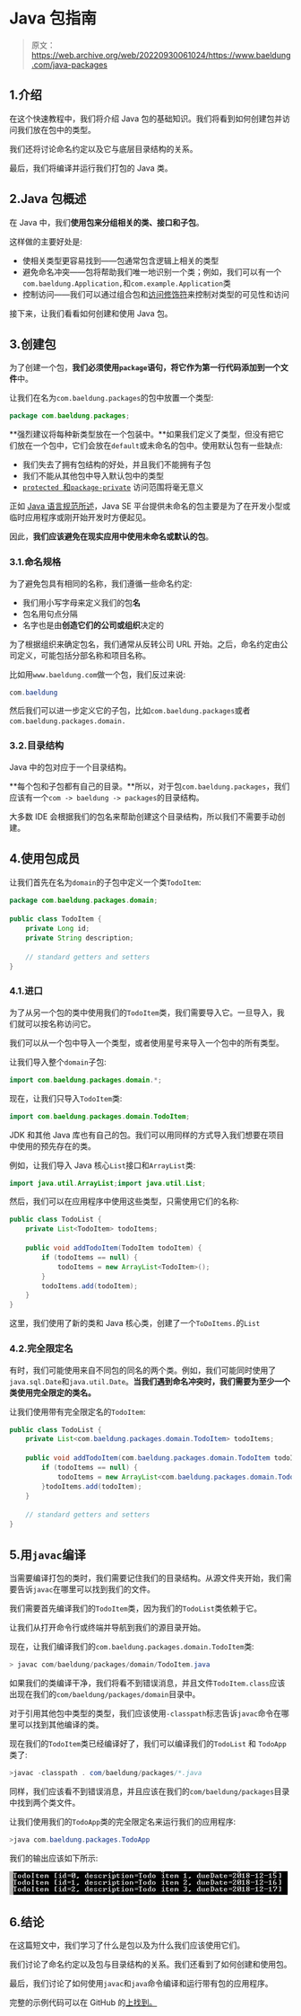 # Java 包指南

> 原文：<https://web.archive.org/web/20220930061024/https://www.baeldung.com/java-packages>

## 1.介绍

在这个快速教程中，我们将介绍 Java 包的基础知识。我们将看到如何创建包并访问我们放在包中的类型。

我们还将讨论命名约定以及它与底层目录结构的关系。

最后，我们将编译并运行我们打包的 Java 类。

## 2.Java 包概述

在 Java 中，我们**使用包来分组相关的类、接口和子包**。

这样做的主要好处是:

*   使相关类型更容易找到——包通常包含逻辑上相关的类型
*   避免命名冲突——包将帮助我们唯一地识别一个类；例如，我们可以有一个`com.baeldung.Application,`和`com.example.Application`类
*   控制访问——我们可以通过组合包和[访问修饰符](/web/20221111032102/https://www.baeldung.com/java-access-modifiers)来控制对类型的可见性和访问

接下来，让我们看看如何创建和使用 Java 包。

## 3.创建包

为了创建一个包，**我们必须使用`package`语句，将它作为第一行代码添加到一个文件**中。

让我们在名为`com.baeldung.packages`的包中放置一个类型:

```java
package com.baeldung.packages;
```

**强烈建议将每种新类型放在一个包装中。**如果我们定义了类型，但没有把它们放在一个包中，它们会放在`default`或未命名的包中。使用默认包有一些缺点:

*   我们失去了拥有包结构的好处，并且我们不能拥有子包
*   我们不能从其他包中导入默认包中的类型
*   [`protected `和`package-private`](/web/20221111032102/https://www.baeldung.com/java-access-modifiers) 访问范围将毫无意义

正如 [Java 语言规范所述](https://web.archive.org/web/20221111032102/https://docs.oracle.com/javase/specs/jls/se14/html/jls-7.html#jls-7.4.2)，Java SE 平台提供未命名的包主要是为了在开发小型或临时应用程序或刚开始开发时方便起见。

因此，**我们应该避免在现实应用中使用未命名或默认的包**。

### 3.1.命名规格

为了避免包具有相同的名称，我们遵循一些命名约定:

*   我们用小写字母来定义我们的包**名**
*   包名用句点分隔
*   名字也是由**创造它们的公司或组织**决定的

为了根据组织来确定包名，我们通常从反转公司 URL 开始。之后，命名约定由公司定义，可能包括分部名称和项目名称。

比如用`www.baeldung.com`做一个包，我们反过来说:

```java
com.baeldung
```

然后我们可以进一步定义它的子包，比如`com.baeldung.packages`或者`com.baeldung.packages.domain.`

### 3.2.目录结构

Java 中的包对应于一个目录结构。

**每个包和子包都有自己的目录。**所以，对于包`com.baeldung.packages`，我们应该有一个`com -> baeldung -> packages`的目录结构。

大多数 IDE 会根据我们的包名来帮助创建这个目录结构，所以我们不需要手动创建。

## 4.使用包成员

让我们首先在名为`domain`的子包中定义一个类`TodoItem`:

```java
package com.baeldung.packages.domain;

public class TodoItem {
    private Long id;
    private String description;

    // standard getters and setters
}
```

### 4.1.进口

为了从另一个包的类中使用我们的`TodoItem`类，我们需要导入它。一旦导入，我们就可以按名称访问它。

我们可以从一个包中导入一个类型，或者使用星号来导入一个包中的所有类型。

让我们导入整个`domain`子包:

```java
import com.baeldung.packages.domain.*;
```

现在，让我们只导入`TodoItem`类:

```java
import com.baeldung.packages.domain.TodoItem;
```

JDK 和其他 Java 库也有自己的包。我们可以用同样的方式导入我们想要在项目中使用的预先存在的类。

例如，让我们导入 Java 核心`List`接口和`ArrayList`类:

```java
import java.util.ArrayList;import java.util.List;
```

然后，我们可以在应用程序中使用这些类型，只需使用它们的名称:

```java
public class TodoList {
    private List<TodoItem> todoItems;

    public void addTodoItem(TodoItem todoItem) {
        if (todoItems == null) {
            todoItems = new ArrayList<TodoItem>();
        }
        todoItems.add(todoItem);
    }
}
```

这里，我们使用了新的类和 Java 核心类，创建了一个`ToDoItems.`的`List`

### 4.2.完全限定名

有时，我们可能使用来自不同包的同名的两个类。例如，我们可能同时使用了`java.sql.Date`和`java.util.Date`。**当我们遇到命名冲突时，我们需要为至少一个类使用完全限定的类名。**

让我们使用带有完全限定名的`TodoItem`:

```java
public class TodoList {
    private List<com.baeldung.packages.domain.TodoItem> todoItems;

    public void addTodoItem(com.baeldung.packages.domain.TodoItem todoItem) {
        if (todoItems == null) {
            todoItems = new ArrayList<com.baeldung.packages.domain.TodoItem>();
        }todoItems.add(todoItem);
    }

    // standard getters and setters
}
```

## 5.用`javac`编译

当需要编译打包的类时，我们需要记住我们的目录结构。从源文件夹开始，我们需要告诉`javac`在哪里可以找到我们的文件。

我们需要首先编译我们的`TodoItem`类，因为我们的`TodoList`类依赖于它。

让我们从打开命令行或终端并导航到我们的源目录开始。

现在，让我们编译我们的`com.baeldung.packages.domain.TodoItem`类:

```java
> javac com/baeldung/packages/domain/TodoItem.java
```

如果我们的类编译干净，我们将看不到错误消息，并且文件`TodoItem.class`应该出现在我们的`com/baeldung/packages/domain`目录中。

对于引用其他包中类型的类型，我们应该使用`-classpath`标志告诉`javac`命令在哪里可以找到其他编译的类。

现在我们的`TodoItem`类已经编译好了，我们可以编译我们的`TodoList` 和 `TodoApp`类了:

```java
>javac -classpath . com/baeldung/packages/*.java
```

同样，我们应该看不到错误消息，并且应该在我们的`com/baeldung/packages`目录中找到两个类文件。

让我们使用我们的`TodoApp`类的完全限定名来运行我们的应用程序:

```java
>java com.baeldung.packages.TodoApp
```

我们的输出应该如下所示:

![packages](img/98d9970dd0e0bb5c3aceda51da26c9eb.png)

## 6.结论

在这篇短文中，我们学习了什么是包以及为什么我们应该使用它们。

我们讨论了命名约定以及包与目录结构的关系。我们还看到了如何创建和使用包。

最后，我们讨论了如何使用`javac`和`java`命令编译和运行带有包的应用程序。

完整的示例代码可以在 GitHub 的[上找到。](https://web.archive.org/web/20221111032102/https://github.com/eugenp/tutorials/tree/master/core-java-modules/core-java-lang-syntax-2)